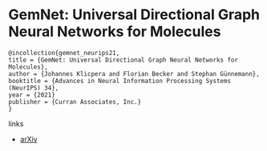 # GemNet: Universal Directional Graph Neural Networks for Molecules

```
@incollection{gemnet_neurips21,
title = {GemNet: Universal Directional Graph Neural Networks for Molecules},
author = {Johannes Klicpera and Florian Becker and Stephan Günnemann},
booktitle = {Advances in Neural Information Processing Systems (NeurIPS) 34},
year = {2021}
publisher = {Curran Associates, Inc.}
}
```

links
- [arXiv](https://arxiv.org/abs/2106.08903)
